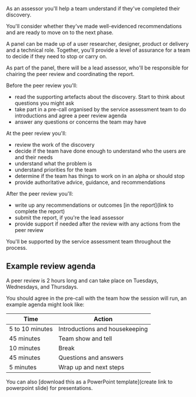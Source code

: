 As an assessor you'll help a team understand if they've completed their discovery.

You'll consider whether they've made well-evidenced recommendations and are ready to move on to the next phase.

A panel can be made up of a user researcher, designer, product or delivery and a technical role. Together, you'll provide a level of assurance for a team to decide if they need to stop or carry on.

As part of the panel, there will be a lead assessor, who'll be responsible for chairing the peer review and coordinating the report.

Before the peer review you'll:

- read the supporting artefacts about the discovery. Start to think about questions you might ask
- take part in a pre-call organised by the service assessment team to do introductions and agree a peer review agenda
- answer any questions or concerns the team may have

At the peer review you'll:

- review the work of the discovery
- decide if the team have done enough to understand who the users are and their needs
- understand what the problem is
- understand priorities for the team
- determine if the team has things to work on in an alpha or should stop
- provide authoritative advice, guidance, and recommendations

After the peer review you'll:

- write up any recommendations or outcomes [in the report](link to complete the report)
- submit the report, if you're the lead assessor
- provide support if needed after the review with any actions from the peer review

You'll be supported by the service assessment team throughout the process.

## Example review agenda

A peer review is 2 hours long and can take place on Tuesdays, Wednesdays, and Thursdays.

You should agree in the pre-call with the team how the session will run, an example agenda might look like:

| Time             | Action                     |
|------------------|----------------------------|
| 5 to 10 minutes  | Introductions and housekeeping |
| 45 minutes       | Team show and tell         |
| 10 minutes       | Break                      |
| 45 minutes       | Questions and answers       |
| 5 minutes        | Wrap up and next steps      |

You can also [download this as a PowerPoint template](create link to powerpoint slide) for presentations.
